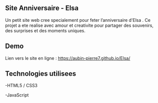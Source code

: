 ## Site Anniversaire - Elsa

Un petit site web cree specialement pour feter l’anniversaire d'Elsa .
Ce projet a ete realise avec amour et creativite pour partager des souvenirs, des surprises et des moments uniques.



 ## Demo
 Lien vers le site en ligne : https://aubin-pierre7.github.io/Elsa/


 ## Technologies utilisees

-HTML5 / CSS3

-JavaScript
